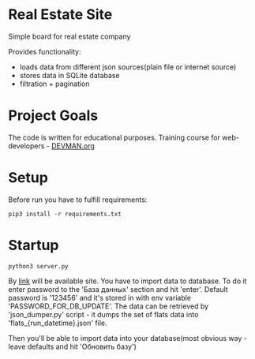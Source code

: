 # Real Estate Site

Simple board for real estate company

Provides functionality:
* loads data from different json sources(plain file or internet source)
* stores data in SQLite database
* filtration + pagination

# Project Goals

The code is written for educational purposes. Training course for web-developers - [DEVMAN.org](https://devman.org)

# Setup

Before run you have to fulfill requirements:
```
pip3 install -r requirements.txt
```

# Startup
```
python3 server.py
```
By [link](http://localhost:5000/) will be available site. 
You have to import data to database. To do it enter password to the 'База данных' section and hit 'enter'.
Default password is '123456' and it's stored in with env variable 'PASSWORD_FOR_DB_UPDATE'. The data can be retrieved 
by 'json_dumper.py' script - it dumps the set of flats data into 'flats_{run_datetime}.json' file. 

Then you'll be able to import data into your database(most obvious way - leave defaults and hit 'Обновить базу')